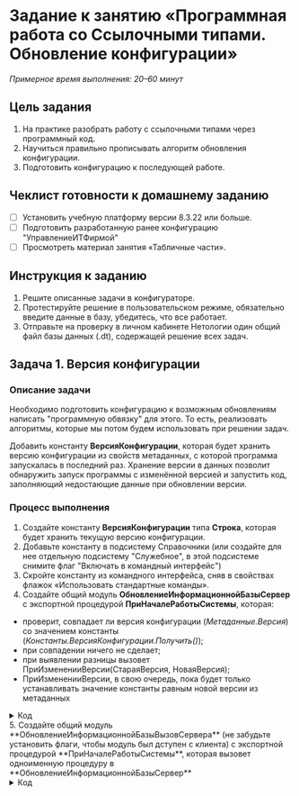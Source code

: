 # Задание к занятию «Программная работа со Ссылочными типами. Обновление конфигурации»

*Примерное время выполнения: 20–60 минут*

## Цель задания

1. На практике разобрать работу с ссылочными типами через программный код.
2. Научиться правильно прописывать алгоритм обновления конфигурации.
3. Подготовить конфигурацию к последующей работе.

## Чеклист готовности к домашнему заданию

- [ ] Установить учебную платформу версии 8.3.22 или больше.
- [ ] Подготовить разработанную ранее конфигурацию "УправлениеИТФирмой"
- [ ] Просмотреть материал занятия «Табличные части».

## Инструкция к заданию

1. Решите описанные задачи в конфигураторе.
2. Протестируйте решение в пользовательском режиме, обязательно введите данные в базу, убедитесь, что все работает.
3. Отправьте на проверку в личном кабинете Нетологии один общий файл базы данных (.dt), содержащей решение всех задач.

## Задача 1. Версия конфигурации

### Описание задачи

Необходимо подготовить конфигурацию к возможным обновлениям написать "программную обвязку" для этого. То есть, реализовать алгоритмы, которые мы потом будем использовать при решении задач.

Добавить константу **ВерсияКонфигурации**, которая будет хранить версию конфигурации из свойств метаданных, с которой программа запускалась в последний раз. Хранение версии в данных позволит обнаружить запуск программы с изменённой версией и запустить код, заполняющий недостающие данные при обновлении версии.

### Процесс выполнения

1. Создайте константу **ВерсияКонфигурации** типа **Строка**, которая будет хранить текущую версию конфигурации. 
2. Добавьте константу в подсистему Справочники (или создайте для нее отдельную подсистему "Служебное", в этой подсистеме снимите флаг "Включать в командный интерфейс")
3. Скройте константу из командного интерфейса, сняв в свойствах флажок «Использовать стандартные команды».
4. Создайте общий модуль **ОбновлениеИнформационнойБазыСервер** с экспортной процедурой **ПриНачалеРаботыСистемы**, которая:
* проверит, совпадает ли версия конфигурации (_Метаданные.Версия_) со значением константы (_Константы.ВерсияКонфигурации.Получить()_);
* при совпадении ничего не сделает;
* при выявлении разницы вызовет ПриИзмененииВерсии(СтараяВерсия, НоваяВерсия);
* ПриИзмененииВерсии, в свою очередь, пока будет только устанавливать значение константы равным новой версии из метаданных
<details>
  <summary>Код</summary>
  
  ```bsl
	Процедура ПриНачалеРаботыСистемы() Экспорт

		НоваяВерсия = Метаданные.Версия;
		СтараяВерсия = Константы.ВерсияКонфигурации.Получить();
	
		Если НоваяВерсия = СтараяВерсия Тогда
			Возврат;
		КонецЕсли;
	
		ПриИзмененииВерсии(СтараяВерсия, НоваяВерсия);
	
	КонецПроцедуры

	Процедура ПриИзмененииВерсии(СтараяВерсия, НоваяВерсия)
	
		Константы.ВерсияКонфигурации.Установить(НоваяВерсия);
	
	КонецПроцедуры
  ```
  
</details>
5. Создайте общий модуль **ОбновлениеИнформационнойБазыВызовСервера** (не забудьте установить флаги, чтобы модуль был дступен с клиента) с экспортной процедурой **ПриНачалеРаботыСистемы**, которая вызовет одноименную процедуру в **ОбновлениеИнформационнойБазыСервер**
<details>
  <summary>Код</summary>
  
  ```bsl
	Процедура ПриНачалеРаботыСистемы() Экспорт
	
		ОбновлениеИнформационнойБазыСервер.ПриНачалеРаботыСистемы();
	
	КонецПроцедуры
  ```
6. В модуле приложения пропишите вызов процедуру из **ОбновлениеИнформационнойБазыВызовСервера**
<details>
  <summary>Код</summary>
  
  ```bsl
	Процедура ПриНачалеРаботыСистемы()
	
		ОбновлениеИнформационнойБазыВызовСервер.ПриНачалеРаботыСистемы();
	
	КонецПроцедуры
  ```
7. Таким образом, при обновлении информационной базы старой версии на конфигурацию новой версии будут выполнены обработчики обновления, необходимые новой версии. Сами обработчики обновления писать пока не нужно.
8. Проверьте, что при изменении версии в метаданных и запуске программы значение константы обновляется. Открыть константу можно через режим технического специалиста.

## Задача 2. Работа с табличной частью

### Описание задачи

Добавить в документы из задачи 1 сортировку строк по сумме, а также расчёт общего итога по колонке «Сумма».
Требуется реализовать отдельную команду, которая выполняла бы сортировку по сумме табличной части.

### Процесс выполнения

В форме обоих документов:
1. Добавить вывод подвала в табличной части
2. Для колонки Сумма заполнить свойство "Путь к данным подвала", можно так же, заполнить "Текст подвала"
<details>
  <summary>ПутьКДаннымПодвала</summary>
  Объект.Товары.ИтогСумма  
</details>
3. Добавьте команду "СортироватьПоСумме". Назначьте ей картинку.
4. Вынесите команду в командную панель табличной части. Настройте свойство кнопки Отображение тем способом, который покажется Вам наиболее корректным.
5. Пропишите программный код для сортировки таблицы

## Задача 3*. Сортировка в разных направлениях

_Это дополнительная задача, реализовывать ее не обязательно._
_Задача предназначена для тех студентов, которым первые 2 покажутся слишкм простыми._
_В процессе выполнения не будут даны примеры программного кода._

### Описание задачи

Реализуйте следующий сценарий поведения:

При первом нажатии на кнопку сортировки выполняется сортировка по возрастанию, при повторном нажатии - по убыванию. При каждом нажатии направление сортировки должно меняться.

### Процесс выполнения

1. Добавьте в форму реквизит СортироватьПоВозрастанию с типом Булево. Данный реквизит будет хранить текущее направление сортировки, на форму его выводить не нужно.
2. При каждом нажатии на кнопку, меняйте значение данного реквизита.
3. В зависимости от значения реквизита, сортируйте таблицу по возрастанию или убыванию.
4. Так же, можно менять заголовок и картинку на кнопке

## Задача 4*. Расчет количества по сумме

_Это дополнительная задача, реализовывать ее не обязательно._
_Задача предназначена для тех студентов, которым первые 2 покажутся слишкм простыми._
_В процессе выполнения не будут даны примеры программного кода._

### Описание задачи

Реализуйте более сложные расчеты в таблице для документа Реализация товаров и услуг. Например, к нам приходит покупатель и просит продать ему максимальное количество товара на определенную сумму. Необходимо рассчитать максимальное количество товара на указанную сумму.

### Процесс выполнения

1. Добавьте обработчик изменения суммы.
2. Если цена не установлена - никакие расчеты выполняться не должны.
3. Рассчитайте максимальное целое количество товара, которое можно продать по указанной цене.
4. Рассчитайте актуальную сумму.

## Пример
[Пример выполнения домашнего задания](examples/HW_4_2_example.md)

## Критерии оценки

Зачёт ставится, если:
1. Программа запускается, не возникает явных ошибок, исключений при выполнении программы (в том числе, если Вы начали делать дополнительную задачу, ее функционал не должен приводить к ошибкам и исключениям)
2. Созданы необходимые документы и журнал документов
3. Типы данных для реквизитов установлены корректно
4. Все объекты отображаются в интерфейсе
5. Введены тестовые данные
6. Корректно работает расчет в таблицах обоих документов, реализована сортировка, подсчет суммы по документу
7. В журнале документов выводятся необходимые графы

Задачи 1 и 2 обязательны к выполнению (кроме текста под спойлером "Дополнительно" - эти задачи делать не обязательно. Возможно, Вы вернетесь к ним позднее, после того, как изучите дополнительный материал). Задачи 3 и 4 - не обязательны. 

Пожалуйста, присылайте на проверку все задачи сразу, одним файлом выгрузки информационной базы (dt)

Любые вопросы по решению задач задавайте в чате учебной группы.

